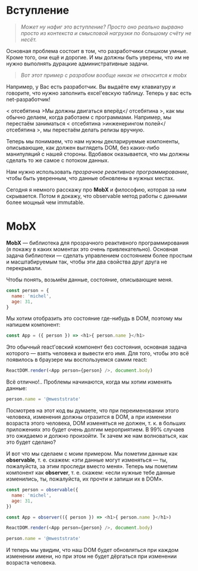 # Вступление

> _Может ну нафиг это вступление? Просто оно реально вырвано просто из контекста и смысловой нагрузки по большому счёту не несёт._

Основная проблема состоит в том, что разработчики слишком умные. Кроме того, они ещё и дорогие. И мы должны быть уверены, что им не нужно выполнять дурацкие административные задачи.

> _Вот этот пример с разрабом вообще никак не относится к mobx_

Например, у Вас есть разработчик. Вы выдаёте ему клавиатуру и говорите, что нужно заполнить excel'евскую таблицу. Теперь у вас есть net-разработчик!

< отсебятина >Мы должны двигаться вперёд</ отсебятина >, как мы обычно делаем, когда работаем с программами. Например, мы перестаём заниматься < отсебятина >инженерингом полей</ отсебятина >, мы перестаём делать релизы вручную.

Теперь мы понимаем, что нам нужны декларируемые компоненты, описывающие, как должен выглядеть DOM, без каких-либо манипуляций с нашей стороны. Вдобавок оказывается, что мы должны сделать то же самое с потоком данных.

Нам нужно использовать _прозрачное реактивное программирование_, чтобы быть уверенным, что данные обновлены в нужных местах.

Сегодня я немного расскажу про __MobX__ и философию, которая за ним скрывается. Потом я докажу, что observable метод работы с данными более мощный чем immutable.

# MobX
__MobX__ — библиотека для прозрачного реактивного программирования (я покажу в каких моментах это очень привлекательно). Основная задача библиотеки — сделать управлением состоянием более простым и масштабируемым так, чтобы эти два свойства друг друга не перекрывали.

Чтобы понять, возьмём данные, состояние, описывающие меня.
```javascript
const person = {
  name: 'michel',
  age: 31,
}
```
Мы хотим отобразить это состояние где-нибудь в DOM, поэтому мы напишем компонент:
```javascript
const App = ({ person }) => <h1>{ person.name }</h1>
```
Это обычный react'овский компонент без состояния, основная задача которого — взять человека и вывести его имя. Для того, чтобы это всё появилось в браузере мы воспользуемся самим react:
```javascript
ReactDOM.render(<App person={person} />, document.body)
```
Всё отлично!.. Проблемы начинаются, когда мы хотим изменять данные:
```javascript
person.name = '@mweststrate' 
```
Посмотрев на этот код вы думаете, что при переименовании этого человека, изменения должны отразится в DOM, а при изменеии возраста этого человека, DOM изменяться не должен, т. к. в больших приложениях это будет очень долгим мероприятием. В 99% случаев это ожидаемо и должно произойти. Тк зачем же нам волноваться, как это будет сделано?

И вот что мы сделаем с моим примером. Мы пометим данные как __observable__, т. е. скажем: «эти данные могут изменяться — ты, пожалуйста, за этим проследи вместо меня». Теперь мы пометим компонент как __observer__, т. е. скажем: «если нужные тебе данные изменились, ты, пожалуйста, их прочти и запиши их в DOM».
```javascript
const person = observable({
  name: 'michel',
  age: 31,
})

const App = observer(({ person }) => <h1>{ person.name }</h1>)

ReactDOM.render(<App person={person} />, document.body)

person.name = '@mweststrate'
```
И теперь мы увидим, что наш DOM будет обновляться при каждом изменении имени, но при этом не будет дёргаться при изменении возраста человека.
